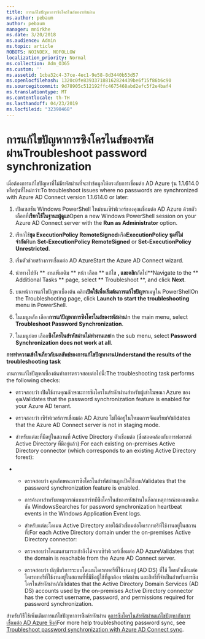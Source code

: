 ```yaml
---
title: การแก้ไขปัญหาการซิงโครไนส์ของรหัสผ่าน
ms.author: pebaum
author: pebaum
manager: mnirkhe
ms.date: 3/20/2018
ms.audience: Admin
ms.topic: article
ROBOTS: NOINDEX, NOFOLLOW
localization_priority: Normal
ms.collection: Adm_O365
ms.custom: ''
ms.assetid: 1cba32c4-37ce-4ec1-9e58-8d3440b53d57
ms.openlocfilehash: 1320c0fe839337188162824439be6f15f86b6c90
ms.sourcegitcommit: 9d78905c512192ffc4675468abd2efc5f2e4baf4
ms.translationtype: MT
ms.contentlocale: th-TH
ms.lasthandoff: 04/23/2019
ms.locfileid: "32390468"
---
```

# <a name="troubleshoot-password-synchronization"></a><span data-ttu-id="69e63-102">การแก้ไขปัญหาการซิงโครไนส์ของรหัสผ่าน</span><span class="sxs-lookup"><span data-stu-id="69e63-102">Troubleshoot password synchronization</span></span>

<span data-ttu-id="69e63-103">เมื่อต้องการแก้ไขปัญหาที่ไม่มีรหัสผ่านที่จะทำข้อมูลให้ตรงกับการเชื่อมต่อ AD Azure รุ่น 1.1.614.0 หรือรุ่นที่ใหม่กว่า:</span><span class="sxs-lookup"><span data-stu-id="69e63-103">To troubleshoot issues where no passwords are synchronized with Azure AD Connect version 1.1.614.0 or later:</span></span>
  
1. <span data-ttu-id="69e63-104">เปิดเซสชัน Windows PowerShell ใหม่บนเซิร์ฟเวอร์ของคุณเชื่อมต่อ AD Azure ด้วยตัวเลือกที่**เรียกใช้ในฐานะผู้ดูแล**</span><span class="sxs-lookup"><span data-stu-id="69e63-104">Open a new Windows PowerShell session on your Azure AD Connect server with the **Run as Administrator** option.</span></span> 
    
2. <span data-ttu-id="69e63-105">เรียกใช้**ชุด ExecutionPolicy RemoteSigned**หรือ**ExecutionPolicy ชุดที่ไม่จำกัด**</span><span class="sxs-lookup"><span data-stu-id="69e63-105">Run **Set-ExecutionPolicy RemoteSigned** or **Set-ExecutionPolicy Unrestricted**.</span></span> 
    
3. <span data-ttu-id="69e63-106">เริ่มตัวช่วยสร้างการเชื่อมต่อ AD Azure</span><span class="sxs-lookup"><span data-stu-id="69e63-106">Start the Azure AD Connect wizard.</span></span>
    
4. <span data-ttu-id="69e63-107">นำทางไปยัง \*\* งานเพิ่มเติม \*\* หน้า เลือก \*\* แก้ไข **, และคลิก**ถัดไป\*\*</span><span class="sxs-lookup"><span data-stu-id="69e63-107">Navigate to the \*\* Additional Tasks \*\* page, select \*\* Troubleshoot \*\*, and click **Next**.</span></span> 
    
5. <span data-ttu-id="69e63-108">บนหน้าการแก้ไขปัญหาเบื้องต้น คลิก**เปิดใช้เพื่อเริ่มต้นการแก้ไขปัญหา**เมนูใน PowerShell</span><span class="sxs-lookup"><span data-stu-id="69e63-108">On the Troubleshooting page, click **Launch to start the troubleshooting** menu in PowerShell.</span></span> 
    
6. <span data-ttu-id="69e63-109">ในเมนูหลัก เลือก**การแก้ปัญหาการซิงโครไนส์ของรหัสผ่าน**</span><span class="sxs-lookup"><span data-stu-id="69e63-109">In the main menu, select **Troubleshoot Password Synchronization**.</span></span> 
    
7. <span data-ttu-id="69e63-110">ในเมนูย่อย เลือก**ซิงโครไนส์รหัสผ่านไม่ทำงานเลย**</span><span class="sxs-lookup"><span data-stu-id="69e63-110">In the sub menu, select **Password Synchronization does not work at all**.</span></span> 
    
 <span data-ttu-id="69e63-111">**การทำความเข้าใจเกี่ยวกับผลลัพธ์ของการแก้ไขปัญหางาน**</span><span class="sxs-lookup"><span data-stu-id="69e63-111">**Understand the results of the troubleshooting task**</span></span>
  
<span data-ttu-id="69e63-112">งานการแก้ไขปัญหาเบื้องต้นทำการตรวจสอบต่อไปนี้:</span><span class="sxs-lookup"><span data-stu-id="69e63-112">The troubleshooting task performs the following checks:</span></span>
  
- <span data-ttu-id="69e63-113">ตรวจสอบว่า เปิดใช้งานคุณลักษณะการซิงโครไนส์รหัสผ่านสำหรับผู้เช่าโฆษณา Azure ของคุณ</span><span class="sxs-lookup"><span data-stu-id="69e63-113">Validates that the password synchronization feature is enabled for your Azure AD tenant.</span></span>
    
- <span data-ttu-id="69e63-114">ตรวจสอบว่า เซิร์ฟเวอร์การเชื่อมต่อ AD Azure ไม่ได้อยู่ในโหมดการจัดเตรียม</span><span class="sxs-lookup"><span data-stu-id="69e63-114">Validates that the Azure AD Connect server is not in staging mode.</span></span>
    
- <span data-ttu-id="69e63-115">สำหรับแต่ละที่มีอยู่ในสถานที่ Active Directory ตัวเชื่อมต่อ (ซึ่งสอดคล้องกับการฟอเรสต์ Active Directory ที่มีอยู่แล้ว):</span><span class="sxs-lookup"><span data-stu-id="69e63-115">For each existing on-premises Active Directory connector (which corresponds to an existing Active Directory forest):</span></span>
    
- 
  - <span data-ttu-id="69e63-116">ตรวจสอบว่า คุณลักษณะการซิงโครไนส์รหัสผ่านถูกเปิดใช้งาน</span><span class="sxs-lookup"><span data-stu-id="69e63-116">Validates that the password synchronization feature is enabled.</span></span>
    
  - <span data-ttu-id="69e63-117">การค้นหาสำหรับเหตุการณ์แบบฮาร์ทบีซิงโครไนส์ของรหัสผ่านในล็อกเหตุการณ์ของแอพลิเคชัน Windows</span><span class="sxs-lookup"><span data-stu-id="69e63-117">Searches for password synchronization heartbeat events in the Windows Application Event logs.</span></span>
    
  - <span data-ttu-id="69e63-118">สำหรับแต่ละโดเมน Active Directory ภายใต้ตัวเชื่อมต่อไดเรกทอรีที่ใช้งานอยู่ในสถานที่:</span><span class="sxs-lookup"><span data-stu-id="69e63-118">For each Active Directory domain under the on-premises Active Directory connector:</span></span>
    
  - <span data-ttu-id="69e63-119">ตรวจสอบว่าโดเมนสามารถเข้าถึงได้จากเซิร์ฟเวอร์เชื่อมต่อ AD Azure</span><span class="sxs-lookup"><span data-stu-id="69e63-119">Validates that the domain is reachable from the Azure AD Connect server.</span></span>
    
  - <span data-ttu-id="69e63-120">ตรวจสอบว่า บัญชีบริการระบบโดเมนไดเรกทอรีที่ใช้งานอยู่ (AD DS) ที่ใช้ โดยตัวเชื่อมต่อไดเรกทอรีที่ใช้งานอยู่ในสถานที่ที่มีชื่อผู้ใช้ที่ถูกต้อง รหัสผ่าน และสิทธิ์ที่จำเป็นสำหรับการซิงโครไนส์รหัสผ่าน</span><span class="sxs-lookup"><span data-stu-id="69e63-120">Validates that the Active Directory Domain Services (AD DS) accounts used by the on-premises Active Directory connector has the correct username, password, and permissions required for password synchronization.</span></span>
    
<span data-ttu-id="69e63-121">สำหรับวิธีใช้เพิ่มเติมการแก้ไขปัญหาการซิงค์รหัสผ่าน ดู[การซิงโครไนส์รหัสผ่านแก้ไขปัญหากับการเชื่อมต่อ AD Azure ซิงค์](https://docs.microsoft.com/azure/active-directory/connect/active-directory-aadconnectsync-troubleshoot-password-synchronization)</span><span class="sxs-lookup"><span data-stu-id="69e63-121">For more help troubleshooting password sync, see [Troubleshoot password synchronization with Azure AD Connect sync](https://docs.microsoft.com/azure/active-directory/connect/active-directory-aadconnectsync-troubleshoot-password-synchronization).</span></span>
  

